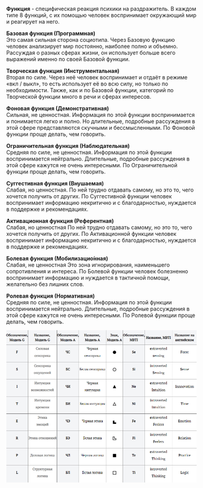 **Функция** - специфическая реакция психики на раздражитель. В каждом типе 8 функций, с их помощью человек воспринимает окружающий мир и реагирует на него.

**Базовая функция (Программная)**  
Это самая сильная сторона социотипа. Через Базовую функцию человек анализирует мир постоянно, наиболее полно и объемно. Рассуждая о разных сферах жизни, он использует больше всего выражений именно по своей Базовой функции.

**Творческая функция (Инструментальная)**  
Вторая по силе. Через неё человек воспринимает и отдаёт в режиме «вкл / выкл», то есть использует её во всю силу, но только по необходимости. Также, как и по Базовой функции, категорий по Творческой функции много в речи и сферах интересов.

**Фоновая функция (Демонстративная)**  
Сильная, не ценностная. Информация по этой функции воспринимается и понимается легко и полно. Но длительные, подробные рассуждения в этой сфере представляются скучными и бессмысленными. По Фоновой функции проще делать, чем говорить.

**Ограничительная функция (Наблюдательная)**  
Средняя по силе, не ценностная. Информация по этой функции воспринимается нейтрально. Длительные, подробные рассуждения в этой сфере кажутся не очень интересными. По Ограничительной функции проще делать, чем говорить.

**Суггестивная функция (Внушаемая)**  
Слабая, но ценностная. По ней трудно отдавать самому, но это то, чего хочется получить от других. По Суггестивной функции человек воспринимает информацию некритично и с благодарностью, нуждается в поддержке и рекомендациях.

**Активационная функция (Референтная)**  
Слабая, но ценностная По ней трудно отдавать самому, но это то, чего хочется получить от других. По Активационной функции человек воспринимает информацию некритично и с благодарностью, нуждается в поддержке и рекомендациях.

**Болевая функция (Мобилизацио́нная)**  
Слабая, не ценностная Это зона игнорирования, наименьшего сопротивления и интереса. По Болевой функции человек болезненно воспринимает информацию и нуждается в тактичной помощи, желательно без лишних слов.

**Ролевая функция (Нормативная)**  
Средняя по силе, не ценностная. Информация по этой функции воспринимается нейтрально. Длительные, подробные рассуждения в этой сфере кажутся не очень интересными. По Ролевой функции проще делать, чем говорить.

![](_attach/NameFunction.gif)